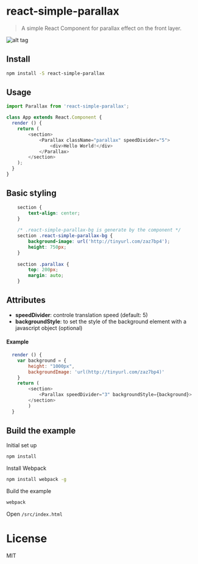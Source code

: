 # react-simple-parallax

> A simple React Component for parallax effect on the front layer.

![alt tag](https://cloud.githubusercontent.com/assets/76567/14335829/3d14bcec-fc99-11e5-9483-04c8d9e6fb5f.gif)

## Install

```sh
npm install -S react-simple-parallax
```
## Usage

```javascript
import Parallax from 'react-simple-parallax';

class App extends React.Component {
  render () {
	return (
		<section>
		  	<Parallax className="parallax" speedDivider="5">
		  		<div>Hello World!</div>
		  	</Parallax>
		</section>
	);
  }
}
```
## Basic styling

```css
    section {
        text-align: center;
    }
    
    /* .react-simple-parallax-bg is generate by the component */
    section .react-simple-parallax-bg {
        background-image: url('http://tinyurl.com/zaz7bp4');
        height: 750px;
    }
    
    section .parallax {
        top: 200px;
        margin: auto;
    }
```
## Attributes
- **speedDivider**: controle translation speed (default: 5)
- **backgroundStyle**: to set the style of the background element with a javascript object (optional)

#### Example
```javascript
  render () {
	var background = {
		height: "1000px",
		backgroundImage: 'url(http://tinyurl.com/zaz7bp4)'
	}
	return (
		<section>
		  	<Parallax speedDivider="3" backgroundStyle={background}>
		</section>
		)
  }
```

## Build the example

Initial set up

```sh
npm install
```

Install Webpack

```sh
npm install webpack -g
```

Build the example

```sh
webpack
```

Open `/src/index.html`


# License

MIT
